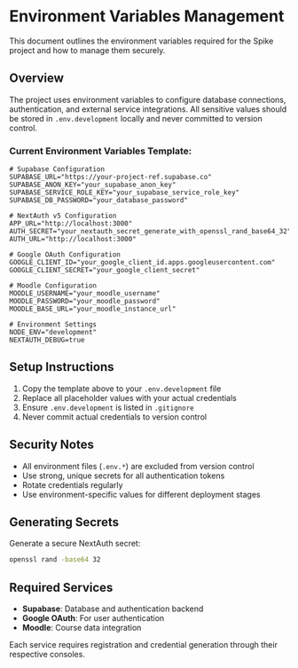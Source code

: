 # Environment Variables Management

This document outlines the environment variables required for the Spike project and how to manage them securely.

## Overview

The project uses environment variables to configure database connections, authentication, and external service integrations. All sensitive values should be stored in `.env.development` locally and never committed to version control.

### Current Environment Variables Template:

```env
# Supabase Configuration
SUPABASE_URL="https://your-project-ref.supabase.co"
SUPABASE_ANON_KEY="your_supabase_anon_key"
SUPABASE_SERVICE_ROLE_KEY="your_supabase_service_role_key"
SUPABASE_DB_PASSWORD="your_database_password"

# NextAuth v5 Configuration
APP_URL="http://localhost:3000"
AUTH_SECRET="your_nextauth_secret_generate_with_openssl_rand_base64_32"
AUTH_URL="http://localhost:3000"

# Google OAuth Configuration
GOOGLE_CLIENT_ID="your_google_client_id.apps.googleusercontent.com"
GOOGLE_CLIENT_SECRET="your_google_client_secret"

# Moodle Configuration
MOODLE_USERNAME="your_moodle_username"
MOODLE_PASSWORD="your_moodle_password"
MOODLE_BASE_URL="your_moodle_instance_url"

# Environment Settings
NODE_ENV="development"
NEXTAUTH_DEBUG=true
```

## Setup Instructions

1. Copy the template above to your `.env.development` file
2. Replace all placeholder values with your actual credentials
3. Ensure `.env.development` is listed in `.gitignore`
4. Never commit actual credentials to version control

## Security Notes

- All environment files (`.env.*`) are excluded from version control
- Use strong, unique secrets for all authentication tokens
- Rotate credentials regularly
- Use environment-specific values for different deployment stages

## Generating Secrets

Generate a secure NextAuth secret:
```bash
openssl rand -base64 32
```

## Required Services

- **Supabase**: Database and authentication backend
- **Google OAuth**: For user authentication
- **Moodle**: Course data integration

Each service requires registration and credential generation through their respective consoles.
